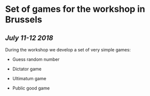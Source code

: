 # Set of games for the workshop in Brussels
## _July 11-12 2018_

During the workshop we develop a set of very simple games:

* Guess random number

* Dictator game

* Ultimatum game

* Public good game


